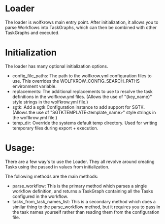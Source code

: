 # Loader

The loader is wolfkrows main entry point. After initialization, it allows you to parse Workflows into TaskGraphs, which can then be combined with other TaskGraphs and executed. 

# Initialization

The loader has many optional initialization options.
* config_file_paths: The path to the wolfkrow.yml configuration files to use. This overrides the WOLFKROW_CONFIG_SEARCH_PATHS environment variable.
* replacements: The additional replacements to use to resolve the task definitions in the wolfkrow.yml files. (Allows the use of "{key_name}" style strings in the wolfkrow.yml file.)
* sgtk: Add a sgtk Configuration instance to add support for SGTK. (Allows the use of "SGTKTEMPLATE<template_name>" style strings in the woflkrow.yml file.)
* temp_dir: Override the systems default temp directory. Used for writing temporary files during export + execution.

# Usage:

There are a few way's to use the Loader. They all revolve around creating Tasks using the passed in values from initialization.

The following methods are the main methods:

* parse_workflow: This is the primary method which parses a single workflow definition, and returns a TaskGraph containing all the Tasks configured in the workflow.
* tasks_from_task_names_list: This is a secondary method which does a similar thing to the parse_workflow method, but it requires you to pass in the task names yourself rather than reading them from the configuration file.

